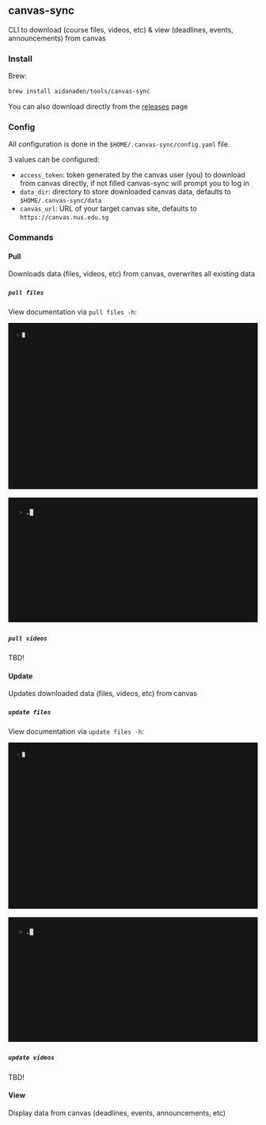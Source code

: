 ## canvas-sync

CLI to download (course files, videos, etc) & view (deadlines, events, announcements) from canvas

### Install

Brew:

```bash
brew install aidanaden/tools/canvas-sync
```

You can also download directly from the [releases](https://github.com/aidanaden/canvas-sync/releases) page

### Config

All configuration is done in the `$HOME/.canvas-sync/config.yaml` file.

3 values can be configured:

- `access_token`: token generated by the canvas user (you) to download from canvas directly, if not filled canvas-sync will prompt you to log in
- `data_dir`: directory to store downloaded canvas data, defaults to `$HOME/.canvas-sync/data`  
- `canvas_url`: URL of your target canvas site, defaults to `https://canvas.nus.edu.sg`

### Commands

#### Pull

Downloads data (files, videos, etc) from canvas, overwrites all existing data

##### `pull files`

View documentation via `pull files -h`:

![pull files help](examples/pull_files_help.gif)

![pull files demo](examples/pull_files_all.gif)

##### `pull videos`

TBD!

#### Update

Updates downloaded data (files, videos, etc) from canvas

##### `update files`

View documentation via `update files -h`:

![update files help](examples/update_files_help.gif)

![update files demo](examples/update_files_all.gif)

##### `update videos`

TBD!

#### View

Display data from canvas (deadlines, events, announcements, etc)
